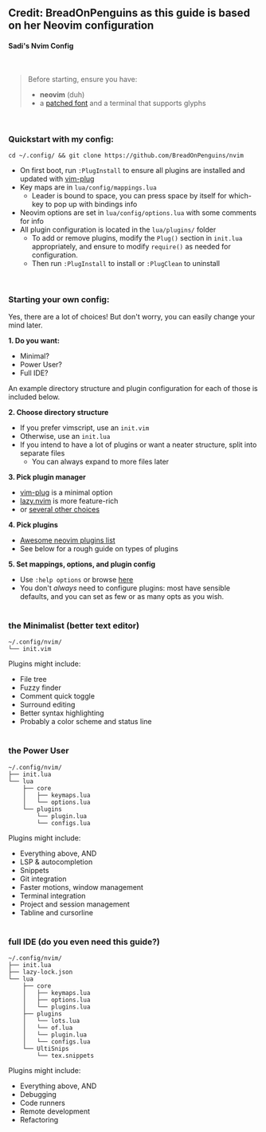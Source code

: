 ## Credit: BreadOnPenguins as this guide is based on her **Neovim** configuration

#### Sadi's **Nvim** Config

<br>

> Before starting, ensure you have:
> - **neovim** (duh)
> - a [patched font](https://www.nerdfonts.com/) and a terminal that supports glyphs

<br> 

### Quickstart with my config:
```
cd ~/.config/ && git clone https://github.com/BreadOnPenguins/nvim
```
- On first boot, run `:PlugInstall` to ensure all plugins are installed and updated with [vim-plug](https://github.com/junegunn/vim-plug)
- Key maps are in `lua/config/mappings.lua`
    * Leader is bound to space, you can press space by itself for which-key to pop up with bindings info
- Neovim options are set in `lua/config/options.lua` with some comments for info
- All plugin configuration is located in the `lua/plugins/` folder
    * To add or remove plugins, modify the `Plug()` section in `init.lua` appropriately, and ensure to modify `require()` as needed for configuration.
    * Then run `:PlugInstall` to install or `:PlugClean` to uninstall

<br>

### Starting your own config:

Yes, there are a lot of choices! But don't worry, you can easily change your mind later.

**1. Do you want:**
* Minimal?
* Power User?
* Full IDE?

An example directory structure and plugin configuration for each of those is included below.

**2. Choose directory structure**
- If you prefer vimscript, use an `init.vim`
- Otherwise, use an `init.lua`
- If you intend to have a lot of plugins or want a neater structure, split into separate files
    * You can always expand to more files later

**3. Pick plugin manager**
- [vim-plug](https://github.com/junegunn/vim-plug) is a minimal option
- [lazy.nvim](https://github.com/folke/lazy.nvim) is more feature-rich
- or [several other choices](https://github.com/rockerBOO/awesome-neovim?tab=readme-ov-file#plugin-manager)

**4. Pick plugins** 
- [Awesome neovim plugins list](https://github.com/rockerBOO/awesome-neovim)
- See below for a rough guide on types of plugins

**5. Set mappings, options, and plugin config**
- Use `:help options` or browse [here](https://neovim.io/doc/user/options.html)
- You don't *always* need to configure plugins: most have sensible defaults, and you can set as few or as many opts as you wish.
<br><br>
### the Minimalist (better text editor)
```
~/.config/nvim/
└── init.vim
```

Plugins might include:
- File tree
- Fuzzy finder
- Comment quick toggle
- Surround editing
- Better syntax highlighting
- Probably a color scheme and status line
<br><br>
### the Power User
```
~/.config/nvim/
├── init.lua
└── lua
    ├── core
    │   ├── keymaps.lua
    │   └── options.lua
    └── plugins
        └── plugin.lua
        └── configs.lua
```

Plugins might include:
- Everything above, AND
- LSP & autocompletion
- Snippets
- Git integration
- Faster motions, window management
- Terminal integration
- Project and session management
- Tabline and cursorline
<br><br>
### full IDE (do you even need this guide?)
```
~/.config/nvim/
├── init.lua
├── lazy-lock.json
└── lua
    ├── core
    │   ├── keymaps.lua
    │   ├── options.lua
    │   └── plugins.lua
    ├── plugins
    │   └── lots.lua
    │   └── of.lua
    │   └── plugin.lua
    │   └── configs.lua
    └── UltiSnips
        └── tex.snippets
```

Plugins might include:
- Everything above, AND
- Debugging
- Code runners
- Remote development
- Refactoring
